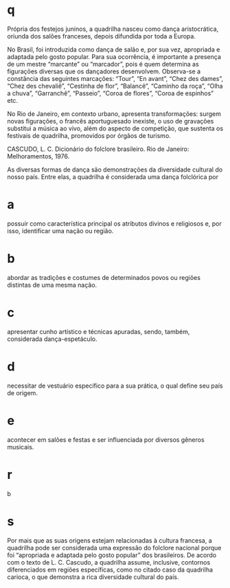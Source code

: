 # q
Própria dos festejos juninos, a quadrilha nasceu como dança aristocrática, oriunda dos salões franceses, depois difundida por toda a Europa.

No Brasil, foi introduzida como dança de salão e, por sua vez, apropriada e adaptada pelo gosto popular. Para sua ocorrência, é importante a presença de um mestre “marcante” ou “marcador”, pois é quem determina as figurações diversas que os dançadores desenvolvem. Observa-se a constância das seguintes marcações: “Tour”, “En avant”, “Chez des dames”, “Chez des chevaliê”, “Cestinha de flor”, “Balancê”, “Caminho da roça”, “Olha a chuva”, “Garranchê”, “Passeio”, “Coroa de flores”, “Coroa de espinhos” etc.

No Rio de Janeiro, em contexto urbano, apresenta transformações: surgem novas figurações, o francês aportuguesado inexiste, o uso de gravações substitui a música ao vivo, além do aspecto de competição, que sustenta os festivais de quadrilha, promovidos por órgãos de turismo.

CASCUDO, L. C. Dicionário do folclore brasileiro. Rio de Janeiro: Melhoramentos, 1976.

As diversas formas de dança são demonstrações da diversidade cultural do nosso país. Entre elas, a quadrilha é considerada uma dança folclórica por

# a
possuir como característica principal os atributos divinos e religiosos e, por isso, identificar uma nação ou região.

# b
abordar as tradições e costumes de determinados povos ou regiões distintas de uma mesma nação.

# c
apresentar cunho artístico e técnicas apuradas, sendo, também, considerada dança-espetáculo.

# d
necessitar de vestuário específico para a sua prática, o qual define seu país de origem.

# e
acontecer em salões e festas e ser influenciada por diversos gêneros musicais.

# r
b

# s
Por mais que as suas origens estejam relacionadas à cultura francesa, a quadrilha pode ser considerada uma expressão do folclore nacional porque foi “apropriada e adaptada pelo gosto popular” dos brasileiros. De acordo com o texto de L. C. Cascudo, a quadrilha assume, inclusive, contornos diferenciados em regiões específicas, como no citado caso da quadrilha carioca, o que demonstra a rica diversidade cultural do país.
